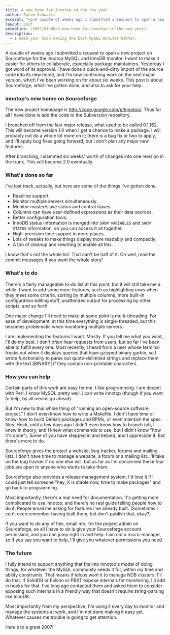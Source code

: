 ```yaml
---
title: A new home for innotop in the new year
author: Baron Schwartz
excerpt: "<p>A couple of weeks ago I submitted a request to open a new project on Sourceforge for the innotop MySQL and InnoDB monitor.  I want to make it easier for others to collaborate, especially package maintainers. Yesterday I got word of its approval.  I have done a quick-and-dirty import of the source code into its new home, and I'm now continuing work on the next major version, which I've been working on for about six weeks.  This post is about Sourceforge, what I've gotten done, and also to ask for your help.</p>"
layout: post
permalink: /2007/01/06/a-new-home-for-innotop-in-the-new-year/
description:
  - I need your help making the best MySQL monitor better.
---
```

A couple of weeks ago I submitted a request to open a new project on Sourceforge for the innotop MySQL and InnoDB monitor. I want to make it easier for others to collaborate, especially package maintainers. Yesterday I got word of its approval. I have done a quick-and-dirty import of the source code into its new home, and I'm now continuing work on the next major version, which I've been working on for about six weeks. This post is about Sourceforge, what I've gotten done, and also to ask for your help.

### innotop's new home on Sourceforge

The new project homepage is <http://code.google.com/p/innotop/>. Thus far all I have done is add the code to the Subversion repository.

I branched off from the last major release, what used to be called 0.1.162. This will become version 1.0 when I get a chance to make a package. I will probably not do a whole lot more on it; there is a bug fix or two to apply, and I'll apply bug fixes going forward, but I don't plan any major new features.

After branching, I slammed six weeks' worth of changes into one revision in the trunk. This will become 2.0 eventually.

### What's done so far

I've lost track, actually, but here are some of the things I've gotten done.

*   Readline support.
*   Monitor multiple servers simultaneously.
*   Monitor master/slave status and control slaves.
*   Columns can have user-defined expressions as their data sources.
*   Better configuration tools.
*   InnoDB status information is merged into `SHOW VARIABLES` and `SHOW STATUS` information, so you can access it all together.
*   High-precision time support in more places.
*   Lots of tweaks to make things display more readably and compactly.
*   A ton of cleanup and rewriting to enable all this.

I know that's not the whole list. That can't be half of it. Oh well, read the commit messages if you want the whole story!

### What's to do

There's a fairly manageable to-do list at this point, but it will still take me a while. I want to add some more features, such as highlighting rows when they meet some criteria, sorting by multiple columns, more built-in configuration editing stuff, unattended output for processing by other scripts, and so forth.

One major change I'll need to make at some point is multi-threading. For ease of development, at this time everything is single-threaded, but this becomes problematic when monitoring multiple servers.

I am implementing the features I want. Mostly. If you tell me what you want, I'll do my best. I don't often hear requests from users, but so far I've been able to fulfill every one. Most recently, I heard from a user whose terminal freaks out when it displays queries that have gzipped binary garble, so I wrote functionality to parse out quote-delimited strings and replace them with the text [BINARY] if they contain non-printable characters.

### How you can help

Certain parts of this work are easy for me. I like programming. I am decent with Perl. I know MySQL pretty well. I can write innotop (though if you want to help, by all means go ahead).

But I'm new to this whole thing of "running an open-source software project." I don't even know how to write a Makefile. I don't have time or know-how to build Debian packages and RPMs, or even maintain the spec files. Heck, until a few days ago I didn't even know how to branch (oh, I knew in theory, and I knew what commands to use, but I didn't know "how it's done"). Some of you have stepped in and helped, and I appreciate it. But there's more to do.

Sourceforge gives the project a website, bug tracker, forums and mailing lists. I don't have time to manage a website, a forum or a mailing list. I'll take on the bug tracker if no one else will, but as far as I'm concerned these four jobs are open to anyone who wants to take them.

Sourceforge also provides a release management system. I'd love it if I could just tell someone "hey, X is stable now, time to make packages" and go back to programming.

Most importantly, there's a real need for documentation. It's getting more complicated to use innotop, and there's no real guide telling people how to do it. People email me asking for features I've already built. (Sometimes I can't even remember having built them, but don't publish that, okay?)

If you want to do any of this, email me. I'm the project admin on Sourceforge, so all I have to do is give your Sourceforge account permission, and you can jump right in and help. I am *not* a micro-manager, so if you say you want to help, I'll give you whatever permissions you need.

### The future

I fully intend to support anything that fits into innotop's model of doing things, for whatever the MySQL community needs it for, within my time and ability constraints. That means if telcos want it to manage NDB clusters, I'll do that. If SolidDB or Falcon or PBXT expose internals for monitoring, I'll add in hooks for that. I've long ago contacted them and asked them to consider exposing such internals in a friendly way that doesn't require string-parsing like InnoDB.

Most importantly from my perspective, I'm using it every day to monitor and manage the systems at work, and I'm not done making it easy yet. Whatever causes me trouble is going to get attention.

Here's to a great 2007!
